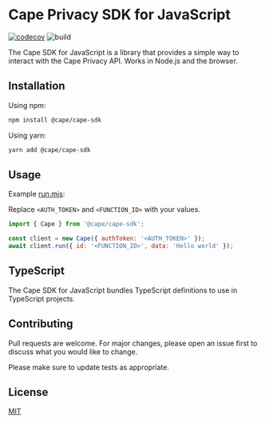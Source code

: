 # Cape Privacy SDK for JavaScript

[![codecov](https://codecov.io/gh/capeprivacy/cape-js/branch/main/graph/badge.svg?token=faHLjMR1MK)](https://codecov.io/gh/capeprivacy/cape-js) ![build](https://github.com/capeprivacy/cape-js/actions/workflows/test.yml/badge.svg)

The Cape SDK for JavaScript is a library that provides a simple way to interact with the Cape Privacy API. Works in Node.js and the browser.

## Installation

Using npm:

```bash
npm install @cape/cape-sdk
```

Using yarn:

```bash
yarn add @cape/cape-sdk
```

## Usage

Example [run.mjs](https://github.com/capeprivacy/cape-js/tree/main/packages/cape/examples/run.mjs):

Replace `<AUTH_TOKEN>` and `<FUNCTION_ID>` with your values.

```js
import { Cape } from '@cape/cape-sdk';

const client = new Cape({ authToken: '<AUTH_TOKEN>' });
await client.run({ id: '<FUNCTION_ID>', data: 'Hello world' });
```

## TypeScript

The Cape SDK for JavaScript bundles TypeScript definitions to use in TypeScript projects.

## Contributing

Pull requests are welcome. For major changes, please open an issue first to discuss what you would like to change.

Please make sure to update tests as appropriate.

## License

[MIT](https://choosealicense.com/licenses/mit/)
